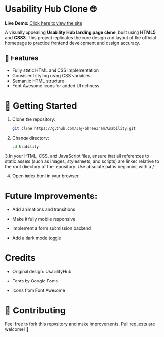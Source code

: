 # Usability Hub Clone 🌐

**Live Demo:** [Click here to view the site](https://jay-shree1ram.github.io/Usability/)

A  visually appealing **Usability Hub landing page clone**, built using **HTML5** and **CSS3**. This project replicates the core design and layout of the official homepage to practice frontend development and design accuracy.


## 🚀 Features

- Fully static HTML and CSS implementation
- Consistent styling using CSS variables
- Semantic HTML structure
- Font Awesome icons for added UI richness

  
# 🚀 Getting Started

1. Clone the repository:
   ```bash
   git clone https://github.com/Jay-Shree1ram/Usability.git
2. Change directory:
   ```bash
   cd Usability  

3.In your HTML, CSS, and JavaScript files, ensure that all references to static assets (such as images, stylesheets, and scripts) are linked relative to the root directory of the repository. Use absolute paths beginning with a /

4. Open index.html in your browser.


# Future Improvements:

- Add animations and transitions

- Make it fully mobile responsive

- Implement a form submission backend 

- Add a dark mode toggle

# Credits
- Original design: UsabilityHub

- Fonts by Google Fonts

- Icons from Font Awesome

  
# 🤝 Contributing
Feel free to fork this repository and make improvements. Pull requests are welcome! 🚀

